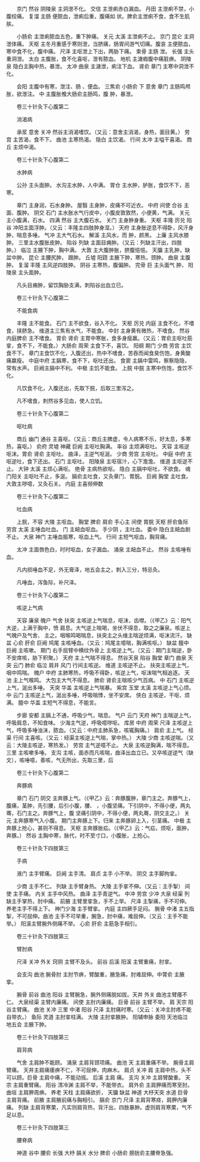 <!-- { "loadSidebar": true } -->
　　京门 然谷 阴陵泉 主洞泄不化。 交信 主泄痢赤白漏血。 丹田 主泄痢不禁，小腹绞痛。 复溜 主肠 便脓血，泄痢后重，腹痛如 状。脾俞主泄痢不食，食不生肌肤。

　　小肠俞 主泄痢脓血五色，重下肿痛。 关元 太溪 主泄痢不止。 京门 昆仑 主洞泄体痛。 天枢 主冬月重感于寒则泄，当脐痛，肠胃间游气切痛。腹哀 主便脓血，寒中食不化，腹中痛。 尺泽 主呕泄上下出，两胁下痛。 束骨 主肠 泄。 长强 主头重洞泄。 太白 主腹胀，食不化喜呕，泄有脓血。 地机 主溏瘕腹中痛脏痹。 阴陵泉 隐白主胸中热，暴泄。 太冲 曲泉 主溏泄，痢注下血。 肾俞 章门 主寒中洞泄不化。

　　会阳 主腹中有寒，泄注、肠 、便血。 三焦俞 小肠俞 下 意舍 章门 主肠鸣颅胀，欲泄注。 中 主腹胀飧大肠俞主肠鸣，腹 肿，暴泄。

　　卷三十针灸下心腹第二

　　消渴病

　　承浆 意舍 关冲 然谷主消渴嗜饮。（又云：意舍主消渴，身热，面目黄。） 劳宫 主苦渴，食不下。 曲池 主寒热渴。 隐白 主饮渴。 行间 太冲 主嗌干喜渴。 商丘 主烦中渴。

　　卷三十针灸下心腹第二

　　水肿病

　　公孙 主头面肿。 水沟主水肿，人中满。 胃仓 主水肿，胪胀，食饮不下，恶寒。

　　章门 主身润，石水身肿。 屋翳 主身肿，皮痛不可近衣。 中府 间使 合谷 主面、腹肿。 阴交 石门 主水胀水气行皮中，小腹皮敦敦然，小便黄，气满。 关元 主小腹满，石水。 四满 然谷 主大腹石水。 关门 主身肿身重。 天枢 丰隆 厉兑 陷谷 冲阳主面浮肿。（又云：丰隆主四肢肿身湿。） 天府 主身胀逆息不得卧，风汗身肿，喘息多唾。 气冲 主大气石水。 解溪 主风水，而 肿，颜黑。 上廉 主风水膝肿。 三里主水腹胀皮肿。 陷谷 列缺 主面目痈肿。（又云：列缺主汗出，四肢肿。） 临泣 主腋下肿，胸中满。 大敦 主大腹肿胀，脐腹悒悒。 天牖 主乳肿，缺盆中肿。 昆仑 主腰尻肿， 跟肿。 丘墟 阳跷 主腋下肿，寒热，颈肿。 曲泉 主腹肿。 复溜 丰隆 主风逆四肢肿。 阴谷 主寒热，腹偏肿。 完骨 巨 主头面气 肿， 阳陵泉 主头面肿。

　　凡头目痈肿，留饮胸胁支满，刺陷谷出血立已。

　　卷三十针灸下心腹第二

　　不能食病

　　丰隆 主不能食。 石门 主不欲食，谷入不化。 天枢 厉兑 内庭 主食不化，不嗜食，挟脐急。 维道主三焦有水气，不能食。 中封 主身黄有微热，不嗜食。 然谷 内庭脾俞 主不嗜食。 胃俞 肾俞 主胃中寒胀，食多身瘦羸。（又云：胃俞主呕吐筋挛，食不下，不能食。）大肠俞 周荣 主食下不，喜饮。 阳纲 期门 少商 劳宫 主饮食不下。 章门主食饮不化，入腹还出，热中不嗜食，苦吞而闻食臭伤饱，身黄酸痛羸瘦。 中庭中府 主膈寒，食不下，呕吐还出。 食窦 主膈中雷鸣，察察隐隐，常有水声。 巨阙主膈中不利。 中极 主饥不能食。 上脘 中脘 主寒中伤饱，食饮不化。

　　凡饮食不化，入腹还出，先取下脘，后取三里泻之。

　　凡不嗜食，刺然谷多见血，使人立饥。

　　卷三十针灸下心腹第二

　　呕吐病

　　商丘 幽门 通谷 主喜呕。（又云：商丘主脾虚，令人病寒不乐，好太息，多寒热，喜呕。） 俞府 灵墟 神藏 巨阙 主呕吐胸满。 率谷 主烦满呕吐。 天容 主咳逆呕沫。胃俞 肾俞 主呕吐。 曲泽，主逆气呕涎。 少商 劳宫 主呕吐。 中庭 中府 主呕逆吐，食下还出。 石门 主呕吐。 阳陵泉 主呕宿汁，心下澹澹。 维道 主呕逆不止。 大钟 太溪 主烦心满呕。 绝骨 主病热欲呕。 隐白 主膈中呕吐，不欲食。 魂门阳关 主呕吐不止，多涎。 膈俞主吐食，又灸章门、胃脘。 巨阙 胸堂 主吐食。 大敦主哕噫，又灸石关。 内庭 主喜频伸数

　　卷三十针灸下心腹第二

　　吐血病

　　上脘，不容 大陵 主呕血。 胸堂 脾俞 肩俞 手心主 间使 胃脘 天枢 肝俞鱼际 劳宫 太溪 主唾血吐血。 门 主衄血呕血。 手少阴 ，主吐血。 委中 隐白主衄血剧不止。 大泉 神门 主唾血振寒，呕血上气。 行间 主短气呕血，胸背痛。

　　太冲 主面唇色白，时时呕血，女子漏血。 涌泉 主衄血不止。 然谷 主咳唾有血。

　　凡内损唾血不足，外无膏泽，地五会主之，刺入三分，特忌灸。

　　凡唾血，泻鱼际，补尺泽。

　　卷三十针灸下心腹第二

　　咳逆上气病

　　天容 廉泉 魄户 气舍 扶突 主咳逆上气喘息，呕沫，齿噤。（《甲乙》云：阳气大逆，上满于胸中，愤 肩息。大气逆上喘喝，坐伏不得息，取之之廉泉。咳逆上气魄户及气舍、 主之。咽喉鸣喝喘息，扶突主之头维主喘逆烦满，呕沫流汗。 缺盆 心俞 肝俞 巨阙 鸠尾 主咳唾血。（又云：鸠尾主噫喘，胸满咳呕。） 缺盆 膻中 巨阙 主咳嗽。 期门 右手屈臂中横纹外骨上 主咳逆上气。（又云：期门主喘逆，卧不安席咳，胁下积聚。） 天府 主上气喘不得息。 然谷天泉 陷谷 胸堂 章门 曲泉 天突 云门 肺俞 临泣 肩井 风门 行间主咳逆。 维道 主咳逆不止。 扶突主咳逆上气，咽中鸣喘。 魄户 中府 主肺寒热，呼吸不得卧，咳逆上气，呕沫喘气相追逐。 天池 主上气喉鸣。 大包主大气不得息。 肺俞 肾俞主喘咳少气百病。 中 石门 主咳逆上气，涎出多唾。 天突 华盖 主咳逆上气喘暴。 紫宫 玉堂 太溪 主咳逆上气心烦。 中 云门 主咳逆上气，涎出多唾，呼吸喘悸，坐不安席。 侠白 主咳逆，干呕、烦满。 膻中 华盖 主短气不得息，不能言。

　　步廊 安都 主膈上不通，呼吸少气，喘息。 气户 云门 天府 神门 主喘逆上气，呼吸肩息，不知食味。 少海主气逆，呼吸噫哕呕。 库房 中府 周荣 尺泽 主咳逆上气，呼吸多唾浊沫，脓血。（又云：中府主肺系急，咳辄胸痛。） 肩俞 主上气。 经渠 行间 主喜咳。（又云：经渠主咳逆上气喘，掌中热。） 大陵 少商 主咳逆喘。（又云：大陵主咳逆，寒热发。） 劳宫 主气逆噫不止。 大泉 主咳逆胸满，喘不得息。 三里 主咳嗽多唾。 支沟 主咳，面赤而凡咳喘，曲泽出血立已。又卒咳逆逆气（缺文），咳唾噫，善咳，气无所出，先取三里，后

　　卷三十针灸下心腹第二

　　奔豚病

　　章门 石门 阴交 主奔豚上气。（《甲乙》云：奔豚腹肿，章门主之。奔豚气上，腹痛，茎肿，先引腰，后引小腹，腰、 ，小腹坚痛。下引阴中，不得小便，两丸骞，石门主之。奔豚气上，腹 坚痛引阴中，不得小便，两丸骞，阴交主之。） 关元 主奔豚寒气入小腹。 期门主奔豚上下。归来 主奔豚卵上入，引茎痛。 中极 主奔豚上抢心，甚则不得息。 天枢 主奔豚胀疝。（《甲乙》云：气疝，烦呕，面肿，奔豚。） 然谷 主胸中寒，脉代，时不至寸口，小腹胀，上抢心。

　　卷三十针灸下四肢第三

　　手病

　　液门 主手臂痛。 巨阙 主手清。 肩贞 主手 小不举。 阴交 主手脚拘挛。

　　少商 主手不仁。 列缺 主手臂身热。 大陵 主手挛不伸。（又云：主手掣） 间使 主手痛。 内关 主手中风热。 曲泽 主手青逆气。 中冲 劳宫 少冲 大泉 经渠 列缺主手掌热，肘中痛。 前腋 主臂里挛急，手不上举。 尺泽 主掣痛，手不可伸。 养老主手不得上下。 神门少海 主手臂挛。 内庭 主四厥手足闷。 腕骨 中渚 主五指掣，不可屈伸。曲池 主手不可举重，腕急，肘中痛，难屈伸。（又云：主手不能举。） 阳溪主臂腕外侧痛不举。 心俞 肝俞 主筋急手相引。

　　卷三十针灸下四肢第三

　　臂肘病

　　尺泽 关冲 外关 窍阴 主臂不及头。 前谷 后溪 阳溪 主臂重痛，肘挛。

　　会支沟 曲池 腕骨肘 主肘节痹，臂酸重，腋急痛，肘难屈伸。中膂俞 主腋挛。

　　腕骨 前谷 曲池 阳谷 主臂腕急，腕外侧痛脱如拔。天井 外关 曲池主臂痿不仁。 大泉经渠 主臂内廉痛。 间使 主肘内廉痛。 巨骨 前谷 主臂不举。 肩 天宗 阳谷主臂痛。 曲池 关冲 三里 中渚 阳谷 尺泽 主肘痛时寒。（又云：关冲主肘疼不能自带衣。） 鱼际 灵道 主肘挛柱满。 大陵 主肘挛腋肿。 阳辅申脉 委阳 天池临泣 地五会 主腋下肿。

　　卷三十针灸下四肢第三

　　肩背病

　　气舍 主肩肿不能顾。 涌泉 主肩背颈项痛。 曲池 天 主肩重痛不举。 腕骨主肩臂痛。 天井主肩痛痿痹不仁，不可屈伸，肉麻木。 肩贞 关冲 肩 主肩中热，头不可以顾。巨骨 主肩中痛，不能动摇。 后溪 主肩 痛。 支沟 关冲 主肩臂酸重。 天宗 主肩重臂痛。 阳谷 清冷渊 主肩不举，不能带衣。 肩外俞 主肩胛痛而寒至肘。 曲垣 主肩胛周痹。 养老 天柱 主肩痛欲折， 天牖 缺盆 神道 大杼天突 水道 巨骨 主肩背痛。 前腋 主肩腋前痛与胸相引。 膈俞 京门 尺泽 主肩背寒痉，肩胛内廉痛。 列缺 主肩背寒栗，凡实则肩背热，背汗出，四肢暴肿。虚则肩背寒栗，气不足以息。

　　卷三十针灸下四肢第三

　　腰脊病

　　神道 谷中 腰俞 长强 大杼 膈关 水分 脾俞 小肠俞 膀胱俞主腰脊急强。

